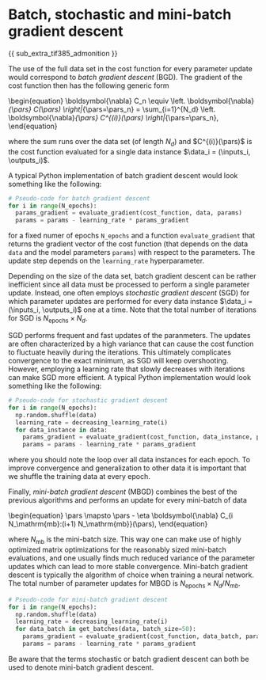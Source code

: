 # Batch, stochastic and mini-batch gradient descent

{{ sub_extra_tif385_admonition }}

The use of the full data set in the cost function for every parameter update would correspond to *batch gradient descent* (BGD). The gradient of the cost function then has the following generic form

\begin{equation}
\boldsymbol{\nabla} C_n \equiv \left. \boldsymbol{\nabla}_{\pars} C(\pars) \right|_{\pars=\pars_n}
= \sum_{i=1}^{N_d} \left. \boldsymbol{\nabla}_{\pars} C^{(i)}(\pars) \right|_{\pars=\pars_n},
\end{equation}

where the sum runs over the data set (of length $N_d$) and $C^{(i)}(\pars)$ is the cost function evaluated for a single data instance $\data_i = (\inputs_i, \outputs_i)$.

A typical Python implementation of batch gradient descent would look something like the following:

```python
# Pseudo-code for batch gradient descent
for i in range(N_epochs):
  params_gradient = evaluate_gradient(cost_function, data, params)
  params = params - learning_rate * params_gradient
```
for a fixed numer of epochs `N_epochs` and a function `evaluate_gradient` that returns the gradient vector of the cost function (that depends on the data `data` and the model parameters `params`) with respect to the parameters. The update step depends on the `learning_rate` hyperparameter.

Depending on the size of the data set, batch gradient descent can be rather inefficient since all data must be processed to perform a single parameter update. Instead, one often employs *stochastic gradient descent* (SGD) for which parameter updates are performed for every data instance $\data_i = (\inputs_i, \outputs_i)$ one at a time. Note that the total number of iterations for SGD is $N_\mathrm{epochs} \times N_d$.

SGD performs frequent and fast updates of the paranmeters. The updates are often characterized by a high variance that can cause the cost function to fluctuate heavily during the iterations. This ultimately complicates convergence to the exact minimum, as SGD will keep overshooting. However, employing a learning rate that slowly decreases with iterations can make SGD more efficient. A typical Python implementation would look something like the following:

```python
# Pseudo-code for stochastic gradient descent
for i in range(N_epochs):
  np.random.shuffle(data)
  learning_rate = decreasing_learning_rate(i)
  for data_instance in data:
    params_gradient = evaluate_gradient(cost_function, data_instance, params)
    params = params - learning_rate * params_gradient
```

where you should note the loop over all data instances for each epoch. To improve convergence and generalization to other data it is important that we shuffle the training data at every epoch.

Finally, *mini-batch gradient descent* (MBGD) combines the best of the previous algorithms and performs an update for every mini-batch of data

\begin{equation}
\pars \mapsto \pars - \eta \boldsymbol{\nabla} C_{i N_\mathrm{mb}:(i+1) N_\mathrm{mb}}(\pars),
\end{equation}

where $N_\mathrm{mb}$ is the mini-batch size. This way one can make use of highly optimized matrix optimizations for the reasonably sized mini-batch evaluations, and one usually finds much reduced variance of the parameter updates which can lead to more stable convergence. Mini-batch gradient descent is typically the algorithm of choice when training a neural network. The total number of parameter updates for MBGD is $N_\mathrm{epochs} \times N_d / N_{mb}$.

```python
# Pseudo-code for mini-batch gradient descent
for i in range(N_epochs):
  np.random.shuffle(data)
  learning_rate = decreasing_learning_rate(i)
  for data_batch in get_batches(data, batch_size=50):
    params_gradient = evaluate_gradient(cost_function, data_batch, params)
    params = params - learning_rate * params_gradient
```

Be aware that the terms stochastic or batch gradient descent can both be used to denote mini-batch gradient descent. 

